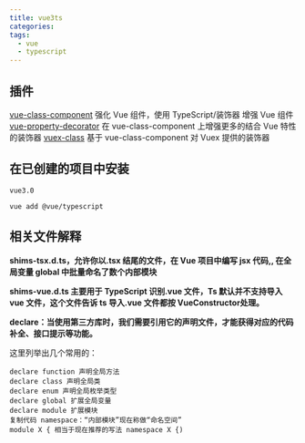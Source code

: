 ```yaml
---
title: vue3ts
categories:
tags:
  - vue
  - typescript
---
```


## 插件

[vue-class-component](https://github.com/vuejs/vue-class-component)
强化 Vue 组件，使用 TypeScript/装饰器 增强 Vue 组件
[vue-property-decorator](https://github.com/kaorun343/vue-property-decorator)
在 vue-class-component 上增强更多的结合 Vue 特性的装饰器
[vuex-class](https://github.com/ktsn/vuex-class)
基于 vue-class-component 对 Vuex 提供的装饰器

## 在已创建的项目中安装

```
vue3.0

vue add @vue/typescript
```

## 相关文件解释

**shims-tsx.d.ts，允许你以.tsx 结尾的文件，在 Vue 项目中编写 jsx 代码,, 在全局变量 global 中批量命名了数个内部模块**

**shims-vue.d.ts 主要用于 TypeScript 识别.vue 文件，Ts 默认并不支持导入 vue 文件，这个文件告诉 ts 导入.vue 文件都按 VueConstructor<Vue>处理。**

**declare：当使用第三方库时，我们需要引用它的声明文件，才能获得对应的代码补全、接口提示等功能。**

这里列举出几个常用的：

```declare var 声明全局变量
declare function 声明全局方法
declare class 声明全局类
declare enum 声明全局枚举类型
declare global 扩展全局变量
declare module 扩展模块
复制代码 namespace：“内部模块”现在称做“命名空间”
module X { 相当于现在推荐的写法 namespace X {)
```
